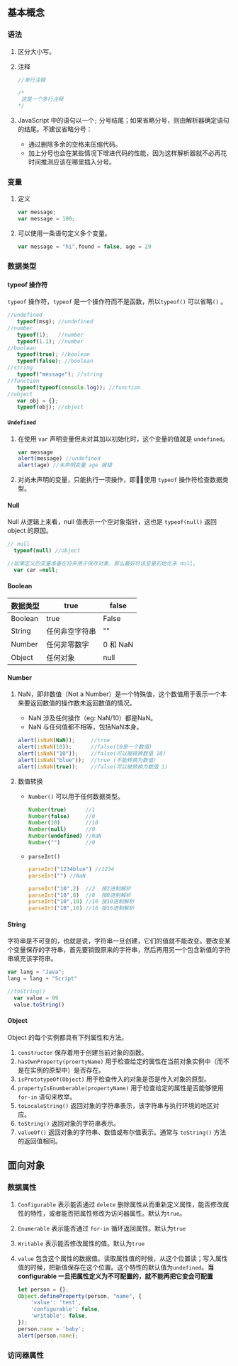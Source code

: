 ## 基本概念

### 语法

1. 区分大小写。

2. 注释

   ```javascript
   //单行注释
   
   /*
   	这是一个多行注释
   */
   ```

3. JavaScript 中的语句以一个`;` 分号结尾；如果省略分号，则由解析器确定语句的结尾。不建议省略分号：

   * 通过删除多余的空格来压缩代码。
   * 加上分号也会在某些情况下增进代码的性能，因为这样解析器就不必再花时间推测应该在哪里插入分号。

### 变量

1. 定义

   ```javascript
   var message;
   var message = 100;
   ```

2. 可以使用一条语句定义多个变量。

   ```javascript
   var message = "hi",found = false, age = 29
   ```

### 数据类型

#### typeof 操作符

`typeof` 操作符，`typeof` 是一个操作符而不是函数，所以`typeof()` 可以省略`()` 。

```javascript
//undefined
   typeof(msg); //undefined
//number
   typeof(1);   //number
   typeof(1.1); //number
//boolean
   typeof(true); //boolean
   typeof(false); //boolean
//string
   typeof("message"); //string
//function
   typeof(typeof(console.log)); //function
//object
   var obj = {};
   typeof(obj); //object
```

#### `Undefined`

1. 在使用 `var` 声明变量但未对其加以初始化时，这个变量的值就是 `undefined`。

   ```javascript
   var message
   alert(message) //undefined
   alert(age) //未声明变量 age 报错
   ```

2. 对尚未声明的变量，只能执行一项操作，即􏱧􏱏使用 `typeof` 操作符检查数据类型。

#### Null

Null 从逻辑上来看，null 值表示一个空对象指针，这也是 `typeof(null)` 返回 object 的原因。

```javascript
// null 
  typeof(null) //object

//如果定义的变量准备在将来用于保存对象，那么最好将该变量初始化未 null。
  var car =null;
```

#### Boolean

| 数据类型 | true           | false    |
| -------- | -------------- | -------- |
| Boolean  | true           | False    |
| String   | 任何非空字符串 | ""       |
| Number   | 任何非零数字   | 0 和 NaN |
| Object   | 任何对象       | null     |

#### Number

1. NaN，即非数值（Not a Number）是一个特殊值，这个数值用于表示一个本来要返回数值的操作数未返回数值的情况。

   * NaN 涉及任何操作（eg: NaN/10）都是NaN。
   *  NaN 与任何值都不相等，包括NaN本身。

   ```javascript
   alert(isNaN(NaN));     //true
   alert(isNaN(10));      //false(10是一个数值)
   alert(isNaN("10"));    //false(可以被转换数值 10)
   alert(isNaN("blue"));  //true (不能转换为数值)
   alert(isNaN(true));    //false(可以被转换为数值 1)
   ```

2. 数值转换

   * `Number()` 可以用于任何数据类型。

     ```javascript
     Number(true)      //1
     Number(false)     //0
     Number(10)        //10
     Number(null)      //0
     Number(undefined) //NaN
     Number("")        //0
     ```

   * `parseInt()`

     ```javascript
     parseInt("1234blue") //1234
     parseInt("") //NaN
     
     parseInt("10",2)  //2  按2进制解析
     parseInt("10",8)  //8  按8进制解析
     parseInt("10",10) //10 按10进制解析
     parseInt("10",16) //16 按16进制解析
     ```

#### String

字符串是不可变的，也就是说，字符串一旦创建，它们的值就不能改变。要改变某个变量保存的字符串，首先要销毁原来的字符串，然后再用另一个包含新值的字符串填充该字符串。

```javascript
var lang = "Java";
lang = lang + "Script"

//toString()
  var value = 99
  value.toString()
```

#### Object

Object 的每个实例都具有下列属性和方法。

1. `constructor` 保存着用于创建当前对象的函数。
2. `hasOwnProperty(proertyName)` 用于检查给定的属性在当前对象实例中（而不是在实例的原型中）是否存在。
3. `isPrototypeOf(Object)` 用于检查传入的对象是否是传入对象的原型。
4. `propertyIsEnumberable(propertyName)` 用于检查给定的属性是否能够使用 `for-in` 语句来枚举。
5. `toLocaleString()` 返回对象的字符串表示，该字符串与执行环境的地区对应。
6. `toString()` 返回对象的字符串表示。
7. `valueOf()` 返回对象的字符串、数值或布尔值表示。通常与 `toString()` 方法的返回值相同。



## 面向对象

### 数据属性

1. `Configurable` 表示能否通过 `delete` 删除属性从而重新定义属性，能否修改属性的特性，或者能否把属性修改为访问器属性。默认为`true`。

2. `Enumerable` 表示能否通过 `for-in` 循环返回属性。默认为`true`

3. `Writable` 表示能否修改属性的值。默认为`true`

4. `value` 包含这个属性的数据值。读取属性值的时候，从这个位置读；写入属性值的时候，把新值保存在这个位置。这个特性的默认值为`undefined`。**当 configurable 一旦把属性定义为不可配置的，就不能再把它变会可配置**

   ```javascript
   let person = {};
   Object.defineProperty(person, "name", {
       'value': 'test',
       'configurable': false,
       'writable': false,
   });
   person.name = 'baby';
   alert(person.name);
   ```

### 访问器属性

